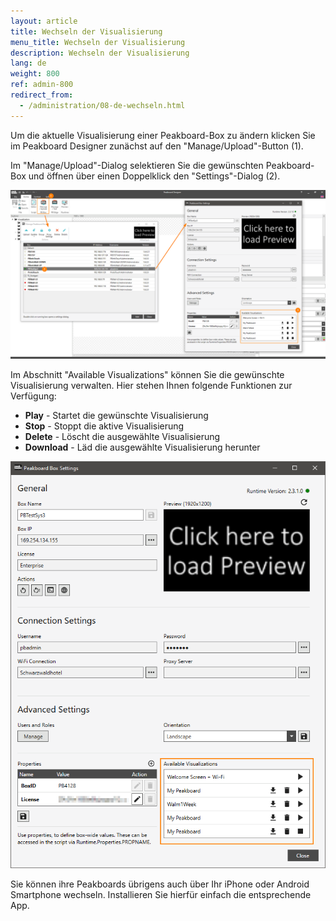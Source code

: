 ```yaml
---
layout: article
title: Wechseln der Visualisierung
menu_title: Wechseln der Visualisierung
description: Wechseln der Visualisierung
lang: de
weight: 800
ref: admin-800
redirect_from:
  - /administration/08-de-wechseln.html
---
```

Um die aktuelle Visualisierung einer Peakboard-Box zu ändern klicken Sie im Peakboard Designer zunächst auf den "Manage/Upload"-Button (1).

Im "Manage/Upload"-Dialog selektieren Sie die gewünschten Peakboard-Box und öffnen über einen Doppelklick den "Settings"-Dialog (2).

![ActivatePeakboard](/assets/images/admin/management/manage-dialog-activate-peakboard.png)

Im Abschnitt "Available Visualizations" können Sie die gewünschte Visualisierung verwalten.
Hier stehen Ihnen folgende Funktionen zur Verfügung:

* **Play** - Startet die gewünschte Visualisierung
* **Stop** - Stoppt die aktive Visualisierung
* **Delete** - Löscht die ausgewählte Visualisierung
* **Download** - Läd die ausgewählte Visualisierung herunter 

![ActivatePeakboard2](/assets/images/admin/management/activate-peakboard-dialog.png)

Sie können ihre Peakboards übrigens auch über Ihr iPhone oder Android Smartphone wechseln. Installieren Sie hierfür einfach die entsprechende App.

<div>
	<a href= "https://apps.apple.com/de/app/peakboard-manager/id1148615440"
	style= "display:inline-block;overflow:hidden;background:url(https://linkmaker.itunes.apple.com/assets/shared/badges/en-us/appstore-lrg.svg) no-repeat;width:135px;height:40px;background-size:contain;">
	</a>

  <a href= "https://play.google.com/store/apps/details?id=com.peakboard.manager&pcampaignid=MKT-Other-global-all-co-prtnr-py-PartBadge-Mar2515-"
	style= "display:inline-block;overflow:hidden;background:url(https://cdn.rawgit.com/steverichey/google-play-badge-svg/266d2b2d/img/de_get.svg) no-repeat;width:135px;height:40px;background-size:contain;">
	</a>

</div>
